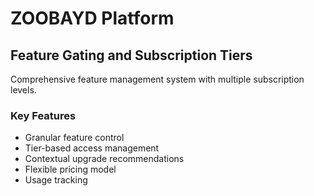 # ZOOBAYD Platform

## Feature Gating and Subscription Tiers
Comprehensive feature management system with multiple subscription levels.

### Key Features
- Granular feature control
- Tier-based access management
- Contextual upgrade recommendations
- Flexible pricing model
- Usage tracking